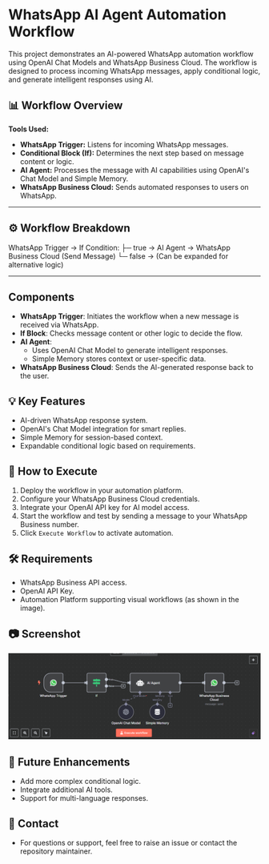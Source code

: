 # WhatsApp AI Agent Automation Workflow

This project demonstrates an AI-powered WhatsApp automation workflow using OpenAI Chat Models and WhatsApp Business Cloud. The workflow is designed to process incoming WhatsApp messages, apply conditional logic, and generate intelligent responses using AI.

## 📊 Workflow Overview

**Tools Used:**

- **WhatsApp Trigger:** Listens for incoming WhatsApp messages.
- **Conditional Block (If):** Determines the next step based on message content or logic.
- **AI Agent:** Processes the message with AI capabilities using OpenAI's Chat Model and Simple Memory.
- **WhatsApp Business Cloud:** Sends automated responses to users on WhatsApp.

---

## ⚙️ Workflow Breakdown


WhatsApp Trigger → If Condition:
                   ├─ true → AI Agent → WhatsApp Business Cloud (Send Message)
                   └─ false → (Can be expanded for alternative logic)

---
## Components

*   **WhatsApp Trigger**: Initiates the workflow when a new message is received via WhatsApp.
*   **If Block**: Checks message content or other logic to decide the flow.
*   **AI Agent**:
    *   Uses OpenAI Chat Model to generate intelligent responses.
    *   Simple Memory stores context or user-specific data.
*   **WhatsApp Business Cloud**: Sends the AI-generated response back to the user.

## 💡 Key Features

*   AI-driven WhatsApp response system.
*   OpenAI's Chat Model integration for smart replies.
*   Simple Memory for session-based context.
*   Expandable conditional logic based on requirements.

## 🚀 How to Execute

1.  Deploy the workflow in your automation platform.
2.  Configure your WhatsApp Business Cloud credentials.
3.  Integrate your OpenAI API key for AI model access.
4.  Start the workflow and test by sending a message to your WhatsApp Business number.
5.  Click `Execute Workflow` to activate automation.

## 🛠️ Requirements

*   WhatsApp Business API access.
*   OpenAI API Key.
*   Automation Platform supporting visual workflows (as shown in the image).

## 📷 Screenshot
![Workflow Screenshot](https://github.com/Vanazhagan/Whatsapp_Chat_N8n/blob/main/Screenshot%202025-06-24%20175229.png)

## 📢 Future Enhancements
*  Add more complex conditional logic.
*  Integrate additional AI tools.
*  Support for multi-language responses.
  
## 📩 Contact
*  For questions or support, feel free to raise an issue or contact the repository maintainer.
